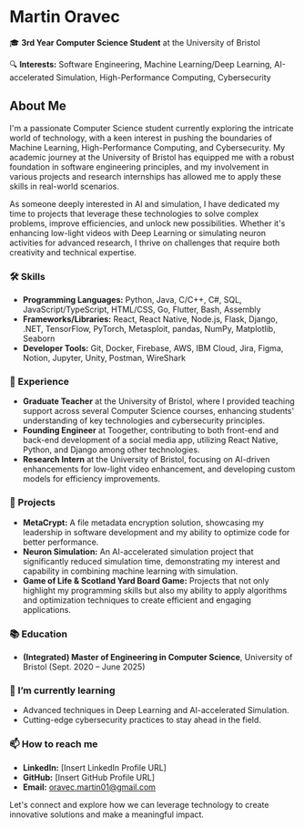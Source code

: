 # Martin Oravec

🎓 **3rd Year Computer Science Student** at the University of Bristol

🔍 **Interests:** Software Engineering, Machine Learning/Deep Learning, AI-accelerated Simulation, High-Performance Computing, Cybersecurity

## About Me

I'm a passionate Computer Science student currently exploring the intricate world of technology, with a keen interest in pushing the boundaries of Machine Learning, High-Performance Computing, and Cybersecurity. My academic journey at the University of Bristol has equipped me with a robust foundation in software engineering principles, and my involvement in various projects and research internships has allowed me to apply these skills in real-world scenarios.

As someone deeply interested in AI and simulation, I have dedicated my time to projects that leverage these technologies to solve complex problems, improve efficiencies, and unlock new possibilities. Whether it's enhancing low-light videos with Deep Learning or simulating neuron activities for advanced research, I thrive on challenges that require both creativity and technical expertise.

### 🛠 Skills

- **Programming Languages:** Python, Java, C/C++, C#, SQL, JavaScript/TypeScript, HTML/CSS, Go, Flutter, Bash, Assembly
- **Frameworks/Libraries:** React, React Native, Node.js, Flask, Django, .NET, TensorFlow, PyTorch, Metasploit, pandas, NumPy, Matplotlib, Seaborn
- **Developer Tools:** Git, Docker, Firebase, AWS, IBM Cloud, Jira, Figma, Notion, Jupyter, Unity, Postman, WireShark

### 💼 Experience

- **Graduate Teacher** at the University of Bristol, where I provided teaching support across several Computer Science courses, enhancing students' understanding of key technologies and cybersecurity principles.
- **Founding Engineer** at Toogether, contributing to both front-end and back-end development of a social media app, utilizing React Native, Python, and Django among other technologies.
- **Research Intern** at the University of Bristol, focusing on AI-driven enhancements for low-light video enhancement, and developing custom models for efficiency improvements.

### 🚀 Projects

- **MetaCrypt:** A file metadata encryption solution, showcasing my leadership in software development and my ability to optimize code for better performance.
- **Neuron Simulation:** An AI-accelerated simulation project that significantly reduced simulation time, demonstrating my interest and capability in combining machine learning with simulation.
- **Game of Life & Scotland Yard Board Game:** Projects that not only highlight my programming skills but also my ability to apply algorithms and optimization techniques to create efficient and engaging applications.

### 📚 Education

- **(Integrated) Master of Engineering in Computer Science**, University of Bristol (Sept. 2020 – June 2025)

### 🌱 I’m currently learning

- Advanced techniques in Deep Learning and AI-accelerated Simulation.
- Cutting-edge cybersecurity practices to stay ahead in the field.

### 📫 How to reach me

- **LinkedIn:** [Insert LinkedIn Profile URL]
- **GitHub:** [Insert GitHub Profile URL]
- **Email:** oravec.martin01@gmail.com

Let's connect and explore how we can leverage technology to create innovative solutions and make a meaningful impact.

